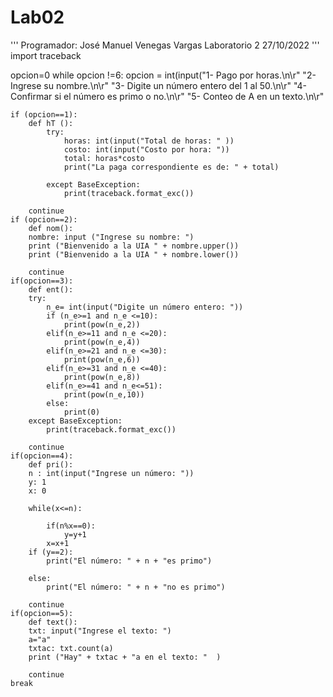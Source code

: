 # Lab02
'''
Programador: José Manuel Venegas Vargas
Laboratorio 2
27/10/2022
'''
import traceback

opcion=0
while opcion !=6:
    opcion = int(input("1- Pago por horas.\n\r"
                           "2- Ingrese su nombre.\n\r"
                           "3- Digite un número entero del 1 al 50.\n\r"
                           "4- Confirmar si el número es primo o no.\n\r"
                           "5- Conteo de A en un texto.\n\r"
                           
    if (opcion==1):
        def hT ():
            try:
                horas: int(input("Total de horas: " ))
                costo: int(input("Costo por hora: "))
                total: horas*costo
                print("La paga correspondiente es de: " + total)
                
            except BaseException:
                print(traceback.format_exc())
                
        continue
    if (opcion==2):
        def nom():
        nombre: input ("Ingrese su nombre: ")
        print ("Bienvenido a la UIA " + nombre.upper())
        print ("Bienvenido a la UIA " + nombre.lower())
        
        continue
    if(opcion==3):
        def ent():
        try:
            n_e= int(input("Digite un número entero: "))
            if (n_e>=1 and n_e <=10):
                print(pow(n_e,2))
            elif(n_e>=11 and n_e <=20):
                print(pow(n_e,4))
            elif(n_e>=21 and n_e <=30):
                print(pow(n_e,6))
            elif(n_e>=31 and n_e <=40):
                print(pow(n_e,8))
            elif(n_e>=41 and n_e<=51):
                print(pow(n_e,10))
            else:
                print(0)
        except BaseException:
            print(traceback.format_exc())
        
        continue
    if(opcion==4):
        def pri():
        n : int(input("Ingrese un número: "))
        y: 1
        x: 0
        
        while(x<=n):
            
            if(n%x==0):
                y=y+1
            x=x+1
        if (y==2):
            print("El número: " + n + "es primo")
            
        else:
            print("El número: " + n + "no es primo")
        
        continue
    if(opcion==5):
        def text():
        txt: input("Ingrese el texto: ")
        a="a"
        txtac: txt.count(a)
        print ("Hay" + txtac + "a en el texto: "  )
        
        continue
    break
